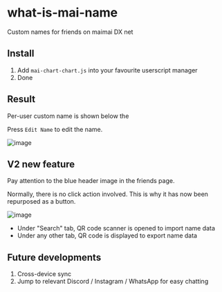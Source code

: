 # what-is-mai-name
Custom names for friends on maimai DX net

## Install
1. Add `mai-chart-chart.js` into your favourite userscript manager
2. Done

## Result

Per-user custom name is shown below the 

Press `Edit Name` to edit the name. 

![image](https://github.com/evnchn/what-is-mai-name/assets/37951241/f8dcfc07-0314-46bd-89cd-c283a02ac08f)

## V2 new feature

Pay attention to the blue header image in the friends page. 

Normally, there is no click action involved. This is why it has now been repurposed as a button. 

![image](https://github.com/evnchn/what-is-mai-name/assets/37951241/6b16f710-65a9-479a-a248-7d07dcbe7d5f)

- Under "Search" tab, QR code scanner is opened to import name data
- Under any other tab, QR code is displayed to export name data

## Future developments

1. Cross-device sync
2. Jump to relevant Discord / Instagram / WhatsApp for easy chatting

